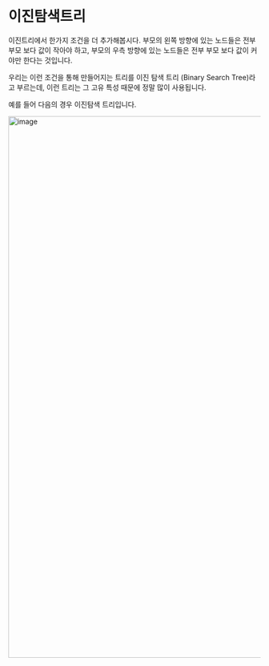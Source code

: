 이진탐색트리
==
이진트리에서 한가지 조건을 더 추가해봅시다. 부모의 왼쪽 방향에 있는 노드들은 전부 부모 보다 값이 작아야 하고, 부모의 우측 방향에 있는 노드들은 전부 부모 보다 값이 커야만 한다는 것입니다.  
 
우리는 이런 조건을 통해 만들어지는 트리를 이진 탐색 트리 (Binary Search Tree)라고 부르는데, 이런 트리는 그 고유 특성 때문에 정말 많이 사용됩니다.  

예를 들어 다음의 경우 이진탐색 트리입니다.  

<img width="1920" height="1080" alt="image" src="https://github.com/user-attachments/assets/322dcee8-e4ec-4904-bf74-205ee17578f8" />
